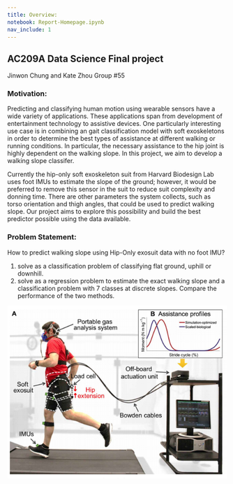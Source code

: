 ```yaml
---
title: Overview:
notebook: Report-Homepage.ipynb
nav_include: 1
---
```



## AC209A Data Science Final project
Jinwon Chung and Kate Zhou
Group #55


### Motivation:

Predicting and classifying human motion using wearable sensors have a wide variety of applications. These applications span from development of entertainment technology to assistive devices. One particularly interesting use case is in combining an gait classification model with soft exoskeletons in order to determine the best types of assistance at different walking or running conditions. In particular, the necessary assistance to the hip joint is highly dependent on the walking slope. In this project, we aim to develop a walking slope classifer.

Currently the hip-only soft exoskeleton suit from Harvard Biodesign Lab uses foot IMUs to estimate the slope of the ground; however, it would be preferred to remove this sensor in the suit to reduce suit complexity and donning time. There are other parameters the system collects, such as torso orientation and thigh angles, that could be used to predict walking slope. Our project aims to explore this possibility and build the best predictor possible using the data available.


### Problem Statement:
How to predict walking slope using Hip-Only exosuit data with no foot IMU?
1. solve as a classification problem of classifying flat ground, uphill or downhill. 
2. solve as a regression problem to estimate the exact walking slope and a classification problem with 7 classes at discrete slopes. Compare the performance of the two methods.

![IMUs](/Images/Jon.jpg)



